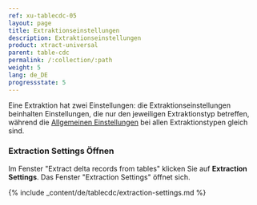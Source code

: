 ```yaml
---
ref: xu-tablecdc-05
layout: page
title: Extraktionseinstellungen
description: Extraktionseinstellungen
product: xtract-universal
parent: table-cdc
permalink: /:collection/:path
weight: 5
lang: de_DE
progressstate: 5
---
```


Eine Extraktion hat zwei Einstellungen: die Extraktionseinstellungen beinhalten Einstellungen, die nur den jeweiligen Extraktionstyp betreffen, während die [Allgemeinen Einstellungen](../erste-schritte/allgemeine-einstellungen) bei allen Extraktionstypen gleich sind.
 
### Extraction Settings Öffnen
Im Fenster "Extract delta records from tables" klicken Sie auf **Extraction Settings**. Das Fenster "Extraction Settings" öffnet sich. 

{% include _content/de/tablecdc/extraction-settings.md  %}